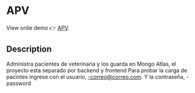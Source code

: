 # APV

View onlie demo 👉 [APV](https://glittery-mousse-70f293.netlify.app/).

## Description

 Administra pacientes de veterinaria y los guarda en Mongo Atlas, el proyecto esta separado por backend y frontend
 Para probar la carga de pacintes ingrese con el usuario, -correo@correo.com. Y la contraseña, -password
